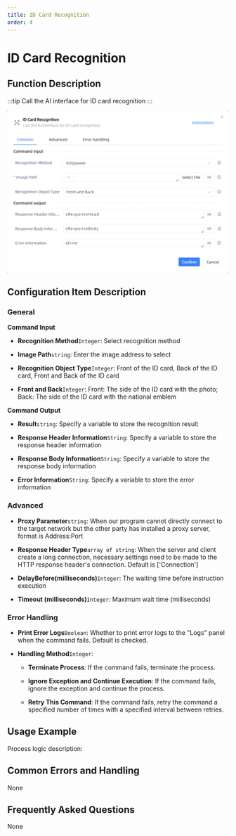 ```yaml
---
title: ID Card Recognition
order: 4
---
```


# ID Card Recognition

## Function Description

:::tip 
Call the AI interface for ID card recognition
:::

![ID Card Recognition](../../../assets/ID%20Card%20Recognition_command.png)

## Configuration Item Description

### General

**Command Input**

- **Recognition Method**`Integer`: Select recognition method

- **Image Path**`string`: Enter the image address to select

- **Recognition Object Type**`Integer`: Front of the ID card, Back of the ID card, Front and Back of the ID card

- **Front and Back**`Integer`: Front: The side of the ID card with the photo; Back: The side of the ID card with the national emblem


**Command Output**

- **Result**`string`: Specify a variable to store the recognition result

- **Response Header Information**`String`: Specify a variable to store the response header information

- **Response Body Information**`String`: Specify a variable to store the response body information

- **Error Information**`String`: Specify a variable to store the error information

### Advanced

- **Proxy Parameter**`string`: When our program cannot directly connect to the target network but the other party has installed a proxy server, format is Address:Port

- **Response Header Type**`array of string`: When the server and client create a long connection, necessary settings need to be made to the HTTP response header's connection. Default is ['Connection']

- **DelayBefore(milliseconds)**`Integer`: The waiting time before instruction execution

- **Timeout (milliseconds)**`Integer`: Maximum wait time (milliseconds)

### Error Handling

- **Print Error Logs**`Boolean`: Whether to print error logs to the "Logs" panel when the command fails. Default is checked. 

- **Handling Method**`Integer`:

    - **Terminate Process**: If the command fails, terminate the process.

    - **Ignore Exception and Continue Execution**: If the command fails, ignore the exception and continue the process.

    - **Retry This Command**: If the command fails, retry the command a specified number of times with a specified interval between retries.

## Usage Example

Process logic description:

## Common Errors and Handling

None

## Frequently Asked Questions

None

